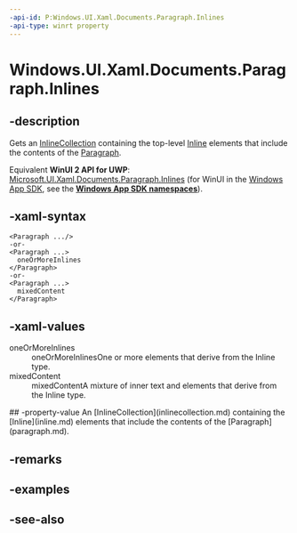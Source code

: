 ```yaml
---
-api-id: P:Windows.UI.Xaml.Documents.Paragraph.Inlines
-api-type: winrt property
---
```


<!-- Property syntax
public Windows.UI.Xaml.Documents.InlineCollection Inlines { get; }
-->

# Windows.UI.Xaml.Documents.Paragraph.Inlines

## -description
Gets an [InlineCollection](inlinecollection.md) containing the top-level [Inline](inline.md) elements that include the contents of the [Paragraph](paragraph.md).

Equivalent **WinUI 2 API for UWP**: [Microsoft.UI.Xaml.Documents.Paragraph.Inlines](/windows/winui/api/microsoft.ui.xaml.documents.paragraph.inlines) (for WinUI in the [Windows App SDK](/windows/apps/windows-app-sdk/), see the **[Windows App SDK namespaces](/windows/windows-app-sdk/api/winrt/)**).

## -xaml-syntax
```xaml
<Paragraph .../>
-or-
<Paragraph ...>
  oneOrMoreInlines
</Paragraph>
-or-
<Paragraph ...>
  mixedContent
</Paragraph>
```


## -xaml-values
<dl><dt>oneOrMoreInlines</dt><dd>oneOrMoreInlinesOne or more elements that derive from the Inline type.</dd>
<dt>mixedContent</dt><dd>mixedContentA mixture of inner text and elements that derive from the Inline type.</dd>
</dl>
## -property-value
An [InlineCollection](inlinecollection.md) containing the [Inline](inline.md) elements that include the contents of the [Paragraph](paragraph.md).

## -remarks

## -examples

## -see-also
